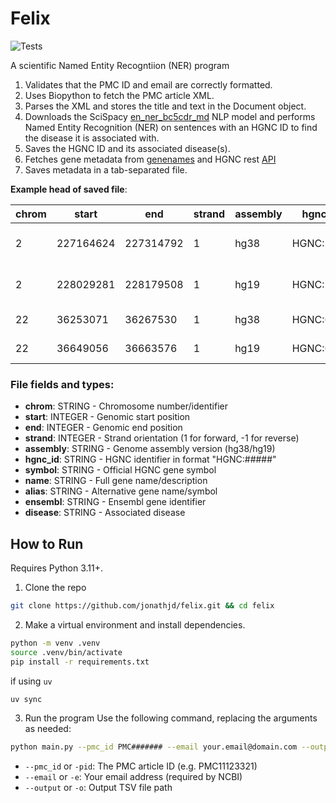 # Felix
![Tests](https://github.com/jonathjd/felix/actions/workflows/tests.yaml/badge.svg)

A scientific Named Entity Recogntiion (NER) program

1. Validates that the PMC ID and email are correctly formatted.
2. Uses Biopython to fetch the PMC article XML.
2. Parses the XML and stores the title and text in the Document object.
4. Downloads the SciSpacy [en_ner_bc5cdr_md](https://allenai.github.io/scispacy/) NLP model and performs Named Entity Recognition (NER) on sentences with an HGNC ID to find the disease it is associated with.
5. Saves the HGNC ID and its associated disease(s).
6. Fetches gene metadata from [genenames](https://mygene.info/) and HGNC rest [API](https://www.genenames.org/help/rest/)
7. Saves metadata in a tab-separated file.

**Example head of saved file**:

| chrom | start      | end        | strand | assembly | hgnc_id    | symbol | name                         | alias | ensembl         | disease        |
|-------|------------|------------|--------|----------|------------|--------|------------------------------|-------|-----------------|----------------|
| 2     | 227164624  | 227314792  | 1      | hg38     | HGNC:2204  | COL4A3 | collagen type IV alpha 3 chain |       | ENSG00000169031 | MIM 203780     |
| 2     | 228029281  | 228179508  | 1      | hg19     | HGNC:2204  | COL4A3 | collagen type IV alpha 3 chain |       | ENSG00000169031 | MIM 203780     |
| 22    | 36253071   | 36267530   | 1      | hg38     | HGNC:618   | APOL1  | apolipoprotein L1            |       | ENSG00000100342 | kidney disease |
| 22    | 36649056   | 36663576   | 1      | hg19     | HGNC:618   | APOL1  | apolipoprotein L1            |       | ENSG00000100342 | kidney disease |

### File fields and types:
- **chrom**: STRING - Chromosome number/identifier
- **start**: INTEGER - Genomic start position 
- **end**: INTEGER - Genomic end position
- **strand**: INTEGER - Strand orientation (1 for forward, -1 for reverse)
- **assembly**: STRING - Genome assembly version (hg38/hg19)
- **hgnc_id**: STRING - HGNC identifier in format "HGNC:#####"
- **symbol**: STRING - Official HGNC gene symbol
- **name**: STRING - Full gene name/description
- **alias**: STRING - Alternative gene name/symbol
- **ensembl**: STRING - Ensembl gene identifier
- **disease**: STRING - Associated disease

## How to Run
Requires Python 3.11+.
1. Clone the repo
```bash
git clone https://github.com/jonathjd/felix.git && cd felix
```

2. Make a virtual environment and install dependencies.
```bash
python -m venv .venv
source .venv/bin/activate
pip install -r requirements.txt
```

if using `uv`

```bash
uv sync
```

3. Run the program
Use the following command, replacing the arguments as needed:

```bash
python main.py --pmc_id PMC####### --email your.email@domain.com --output genes.tsv
```

- `--pmc_id` or `-pid`: The PMC article ID (e.g. PMC11123321)
- `--email` or `-e`: Your email address (required by NCBI)
- `--output` or `-o`: Output TSV file path

